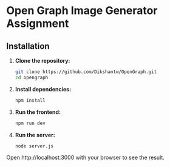 # Open Graph Image Generator Assignment

## Installation

1. **Clone the repository:**

   ```bash
   git clone https://github.com/Dikshantw/OpenGraph.git
   cd opengraph
   ```

2. **Install dependencies:**

   ```bash
   npm install
   ```

3. **Run the frontend:**

   ```bash
   npm run dev
   ```

4. **Run the server:**
   ```bash
   node server.js
   ```

Open http://localhost:3000 with your browser to see the result.
